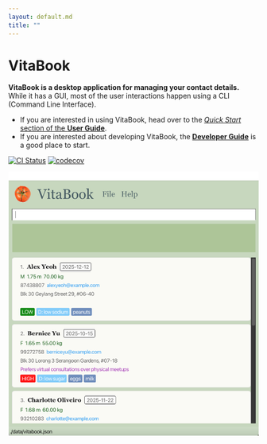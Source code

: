 ```yaml
---
layout: default.md
title: ""
---
```


# VitaBook

**VitaBook is a desktop application for managing your contact details.** While it has a GUI, most of the user interactions happen using a CLI (Command Line Interface).

* If you are interested in using VitaBook, head over to the [_Quick Start_ section of the **User Guide**](UserGuide.html#quick-start).
* If you are interested about developing VitaBook, the [**Developer Guide**](DeveloperGuide.html) is a good place to start.

[![CI Status](https://github.com/se-edu/addressbook-level3/workflows/Java%20CI/badge.svg)](https://github.com/se-edu/addressbook-level3/actions)
[![codecov](https://codecov.io/gh/se-edu/addressbook-level3/branch/master/graph/badge.svg)](https://codecov.io/gh/se-edu/addressbook-level3)

![Ui](images/Ui.png)